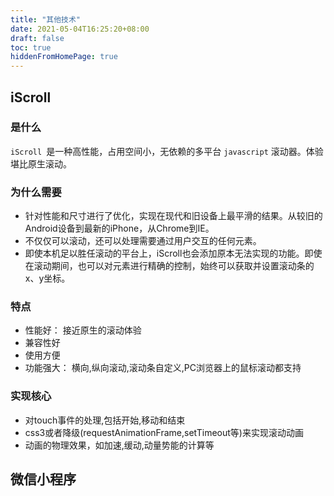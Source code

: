 ```yaml
---
title: "其他技术"
date: 2021-05-04T16:25:20+08:00
draft: false
toc: true
hiddenFromHomePage: true
---
```



## iScroll

### 是什么

`iScroll `是一种高性能，占用空间小，无依赖的多平台 `javascript` 滚动器。体验堪比原生滚动。

### 为什么需要

- 针对性能和尺寸进行了优化，实现在现代和旧设备上最平滑的结果。从较旧的Android设备到最新的iPhone，从Chrome到IE。
- 不仅仅可以滚动，还可以处理需要通过用户交互的任何元素。
- 即使本机足以胜任滚动的平台上，iScroll也会添加原本无法实现的功能。即使在滚动期间，也可以对元素进行精确的控制，始终可以获取并设置滚动条的x、y坐标。

### 特点

- 性能好： 接近原生的滚动体验
- 兼容性好
- 使用方便
- 功能强大： 横向,纵向滚动,滚动条自定义,PC浏览器上的鼠标滚动都支持
  
### 实现核心

- 对touch事件的处理,包括开始,移动和结束
- css3或者降级(requestAnimationFrame,setTimeout等)来实现滚动动画
- 动画的物理效果，如加速,缓动,动量势能的计算等 




## 微信小程序 



